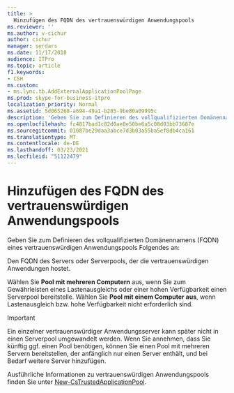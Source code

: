 ```yaml
---
title: >
  Hinzufügen des FQDN des vertrauenswürdigen Anwendungspools
ms.reviewer: ''
ms.author: v-cichur
author: cichur
manager: serdars
ms.date: 11/17/2018
audience: ITPro
ms.topic: article
f1.keywords:
- CSH
ms.custom:
- ms.lync.tb.AddExternalApplicationPoolPage
ms.prod: skype-for-business-itpro
localization_priority: Normal
ms.assetid: 5d065268-a694-49a1-b285-9be80a09995c
description: 'Geben Sie zum Definieren des vollqualifizierten Domänennamens (FQDN) eines vertrauenswürdigen Anwendungspools Folgendes an:'
ms.openlocfilehash: fc4817bad1c82d0ae0e50be6a5c08d03bb73687e
ms.sourcegitcommit: 01087be29daa3abce7d3b03a55ba5ef8db4ca161
ms.translationtype: MT
ms.contentlocale: de-DE
ms.lasthandoff: 03/23/2021
ms.locfileid: "51122479"
---
```

# <a name="add-trusted-application-pool-fqdn"></a>Hinzufügen des FQDN des vertrauenswürdigen Anwendungspools
 
Geben Sie zum Definieren des vollqualifizierten Domänennamens (FQDN) eines vertrauenswürdigen Anwendungspools Folgendes an:
  
Den FQDN des Servers oder Serverpools, der die vertrauenswürdigen Anwendungen hostet.
  
Wählen Sie **Pool mit mehreren Computern** aus, wenn Sie zum Gewährleisten eines Lastenausgleichs oder einer hohen Verfügbarkeit einen Serverpool bereitstelle. Wählen Sie **Pool mit einem Computer aus**, wenn Lastenausgleich bzw. hohe Verfügbarkeit nicht erforderlich sind.
  
> [!IMPORTANT]
> Ein einzelner vertrauenswürdiger Anwendungsserver kann später nicht in einen Serverpool umgewandelt werden. Wenn Sie annehmen, dass Sie künftig ggf. einen Pool benötigen, können Sie einen Pool mit mehreren Servern bereitstellen, der anfänglich nur einen Server enthält, und bei Bedarf weitere Server hinzufügen. 
  
Ausführliche Informationen zu vertrauenswürdigen Anwendungspools finden Sie unter [New-CsTrustedApplicationPool](/powershell/module/skype/new-cstrustedapplicationpool?view=skype-ps).
